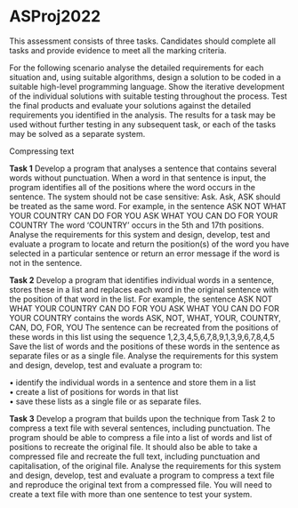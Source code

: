 # ASProj2022

This assessment consists of three tasks.
Candidates should complete all tasks and provide evidence to meet all the marking criteria.

For the following scenario analyse the detailed requirements for each situation and, using suitable algorithms, design a solution to be coded in a suitable high-level programming language. Show the iterative development of the individual solutions with suitable testing throughout the process. Test the final products and evaluate your solutions against the detailed requirements you identified in the analysis.
The results for a task may be used without further testing in any subsequent task, or each of the tasks may be solved as a separate system.

Compressing text

**Task 1**
Develop a program that analyses a sentence that contains several words without punctuation. When a word in that sentence is input, the program identifies all of the positions where the word occurs in the sentence. The system should not be case sensitive: Ask. Ask, ASK should be treated as the same word.
For example, in the sentence
    ASK NOT WHAT YOUR COUNTRY CAN DO FOR YOU ASK WHAT YOU CAN DO FOR YOUR COUNTRY
The word ‘COUNTRY’ occurs in the 5th and 17th positions.
Analyse the requirements for this system and design, develop, test and evaluate a program to locate and return the position(s) of the word you have selected in a particular sentence or return an error message if the word is not in the sentence.

**Task 2**
Develop a program that identifies individual words in a sentence, stores these in a list and replaces each word in the original sentence with the position of that word in the list.
For example, the sentence
ASK NOT WHAT YOUR COUNTRY CAN DO FOR YOU ASK WHAT YOU CAN DO FOR YOUR COUNTRY
contains the words ASK, NOT, WHAT, YOUR, COUNTRY, CAN, DO, FOR, YOU
The sentence can be recreated from the positions of these words in this list using the sequence
    1,2,3,4,5,6,7,8,9,1,3,9,6,7,8,4,5
Save the list of words and the positions of these words in the sentence as separate files or as a single file.
Analyse the requirements for this system and design, develop, test and evaluate a program to:
  
  •	identify the individual words in a sentence and store them in a list   
  •	create a list of positions for words in that list  
  •	save these lists as a single file or as separate files.

**Task 3**
Develop a program that builds upon the technique from Task 2 to compress a text file with several sentences, including punctuation. The program should be able to compress a file into a list of words and list of positions to recreate the original file. It should also be able to take a compressed file and recreate the full text, including punctuation and capitalisation, of the original file.
Analyse the requirements for this system and design, develop, test and evaluate a program to compress a text file and reproduce the original text from a compressed file. You will need to create a text file with more than one sentence to test your system.

